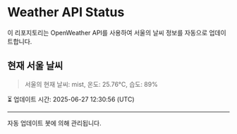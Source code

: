 
# Weather API Status

이 리포지토리는 OpenWeather API를 사용하여 서울의 날씨 정보를 자동으로 업데이트합니다.

## 현재 서울 날씨
> 서울의 현재 날씨: mist, 온도: 25.76°C, 습도: 89%

⏳ 업데이트 시간: 2025-06-27 12:30:56 (UTC)

---
자동 업데이트 봇에 의해 관리됩니다.
